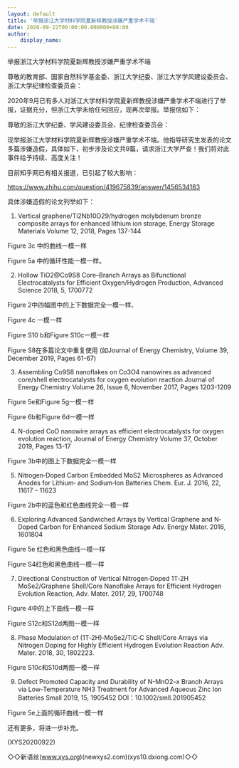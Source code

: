 ```yaml
---
layout: default
title: '举报浙江大学材料学院夏新辉教授涉嫌严重学术不端'
date: 2020-09-22T00:00:00.000000+08:00
author:
    display_name: 
---
```


举报浙江大学材料学院夏新辉教授涉嫌严重学术不端

尊敬的教育部、国家自然科学基金委、浙江大学纪委、浙江大学学风建设委员会、浙江大学纪律检查委员会：

2020年9月已有多人对浙江大学材料学院夏新辉教授涉嫌严重学术不端进行了举报，证据充分，但浙江大学未给任何回应，现再次举报。举报信如下：

尊敬的浙江大学纪委、学风建设委员会、纪律检查委员会：

现举报浙江大学材料学院夏新辉教授涉嫌严重学术不端。他指导研究生发表的论文多篇涉嫌造假，具体如下，初步涉及论文共9篇，请求浙江大学严查！我们将对此事件给予持续、高度关注！

目前知乎网已有相关报道，已引起了较大影响：

https://www.zhihu.com/question/419675839/answer/1456534183

具体涉嫌造假的论文列举如下：

1. Vertical graphene/Ti2Nb10O29/hydrogen molybdenum bronze composite arrays for enhanced lithium ion storage, Energy Storage Materials Volume 12, 2018, Pages 137-144

Figure 3c 中的曲线一模一样

Figure 5a 中的循环性能一模一样。

2. Hollow TiO2@Co9S8 Core–Branch Arrays as Bifunctional Electrocatalysts for Efficient Oxygen/Hydrogen Production, Advanced Science 2018, 5, 1700772

Figure 2中四幅图中的上下数据完全一模一样、

Figure 4c 一模一样

Figure S10 b和Figure S10c一模一样

Figure S8在多篇论文中重复使用 (如Journal of Energy Chemistry, Volume 39, December 2019, Pages 61-67)

3. Assembling Co9S8 nanoflakes on Co3O4 nanowires as advanced core/shell electrocatalysts for oxygen evolution reaction Journal of Energy Chemistry Volume 26, Issue 6, November 2017, Pages 1203-1209

Figure 5e和Figure 5g一模一样

Figure 6b和Figure 6d一模一样

4. N-doped CoO nanowire arrays as efficient electrocatalysts for oxygen evolution reaction, Journal of Energy Chemistry Volume 37, October 2019, Pages 13-17

Figure 3b中的图上下数据完全一模一样

5. Nitrogen‐Doped Carbon Embedded MoS2 Microspheres as Advanced Anodes for Lithium‐ and Sodium‐Ion Batteries Chem. Eur. J. 2016, 22, 11617 – 11623

Figure 2b中的蓝色和红色曲线完全一模一样

6. Exploring Advanced Sandwiched Arrays by Vertical Graphene and N‐Doped Carbon for Enhanced Sodium Storage Adv. Energy Mater. 2016, 1601804

Figure 5e 红色和黑色曲线一模一样

Figure S4红色和黑色曲线一模一样

7. Directional Construction of Vertical Nitrogen‐Doped 1T‐2H MoSe2/Graphene Shell/Core Nanoflake Arrays for Efficient Hydrogen Evolution Reaction, Adv. Mater. 2017, 29, 1700748

Figure 4中的上下曲线一模一样

Figure S12c和S12d两图一模一样

8. Phase Modulation of (1T‐2H)‐MoSe2/TiC‐C Shell/Core Arrays via Nitrogen Doping for Highly Efficient Hydrogen Evolution Reaction Adv. Mater. 2018, 30, 1802223.

Figure S10c和S10d两图一模一样

9. Defect Promoted Capacity and Durability of N-MnO2–x Branch Arrays via Low-Temperature NH3 Treatment for Advanced Aqueous Zinc Ion Batteries Small 2019, 15, 1905452 DOI：10.1002/smll.201905452

Figure 5e上面的循环曲线一模一样

还有更多，将进一步补充。

(XYS20200922)

◇◇新语丝(www.xys.org)(newxys2.com)(xys10.dxiong.com)◇◇

